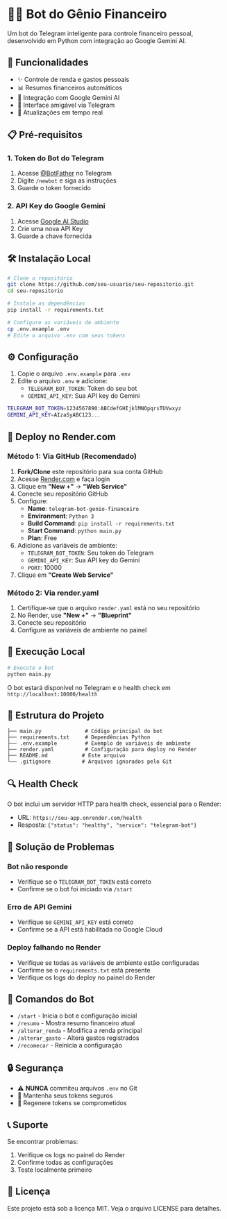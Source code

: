 # 🧞‍♂️ Bot do Gênio Financeiro

Um bot do Telegram inteligente para controle financeiro pessoal, desenvolvido em Python com integração ao Google Gemini AI.

## 🚀 Funcionalidades

- ✨ Controle de renda e gastos pessoais
- 📊 Resumos financeiros automáticos
- 🤖 Integração com Google Gemini AI
- 💬 Interface amigável via Telegram
- 🔄 Atualizações em tempo real

## 📋 Pré-requisitos

### 1. Token do Bot do Telegram
1. Acesse [@BotFather](https://t.me/BotFather) no Telegram
2. Digite `/newbot` e siga as instruções
3. Guarde o token fornecido

### 2. API Key do Google Gemini
1. Acesse [Google AI Studio](https://makersuite.google.com/app/apikey)
2. Crie uma nova API Key
3. Guarde a chave fornecida

## 🛠️ Instalação Local

```bash
# Clone o repositório
git clone https://github.com/seu-usuario/seu-repositorio.git
cd seu-repositorio

# Instale as dependências
pip install -r requirements.txt

# Configure as variáveis de ambiente
cp .env.example .env
# Edite o arquivo .env com seus tokens
```

## ⚙️ Configuração

1. Copie o arquivo `.env.example` para `.env`
2. Edite o arquivo `.env` e adicione:
   - `TELEGRAM_BOT_TOKEN`: Token do seu bot
   - `GEMINI_API_KEY`: Sua API key do Gemini

```bash
TELEGRAM_BOT_TOKEN=1234567890:ABCdefGHIjklMNOpqrsTUVwxyz
GEMINI_API_KEY=AIzaSyABC123...
```

## 🚀 Deploy no Render.com

### Método 1: Via GitHub (Recomendado)

1. **Fork/Clone** este repositório para sua conta GitHub
2. Acesse [Render.com](https://render.com) e faça login
3. Clique em **"New +"** → **"Web Service"**
4. Conecte seu repositório GitHub
5. Configure:
   - **Name**: `telegram-bot-genio-financeiro`
   - **Environment**: `Python 3`
   - **Build Command**: `pip install -r requirements.txt`
   - **Start Command**: `python main.py`
   - **Plan**: Free
6. Adicione as variáveis de ambiente:
   - `TELEGRAM_BOT_TOKEN`: Seu token do Telegram
   - `GEMINI_API_KEY`: Sua API key do Gemini
   - `PORT`: 10000
7. Clique em **"Create Web Service"**

### Método 2: Via render.yaml

1. Certifique-se que o arquivo `render.yaml` está no seu repositório
2. No Render, use **"New +"** → **"Blueprint"**
3. Conecte seu repositório
4. Configure as variáveis de ambiente no painel

## 🔧 Execução Local

```bash
# Execute o bot
python main.py
```

O bot estará disponível no Telegram e o health check em `http://localhost:10000/health`

## 📁 Estrutura do Projeto

```
├── main.py              # Código principal do bot
├── requirements.txt     # Dependências Python
├── .env.example         # Exemplo de variáveis de ambiente
├── render.yaml          # Configuração para deploy no Render
├── README.md           # Este arquivo
└── .gitignore          # Arquivos ignorados pelo Git
```

## 🔍 Health Check

O bot inclui um servidor HTTP para health check, essencial para o Render:
- URL: `https://seu-app.onrender.com/health`
- Resposta: `{"status": "healthy", "service": "telegram-bot"}`

## 🐛 Solução de Problemas

### Bot não responde
- Verifique se o `TELEGRAM_BOT_TOKEN` está correto
- Confirme se o bot foi iniciado via `/start`

### Erro de API Gemini
- Verifique se `GEMINI_API_KEY` está correto
- Confirme se a API está habilitada no Google Cloud

### Deploy falhando no Render
- Verifique se todas as variáveis de ambiente estão configuradas
- Confirme se o `requirements.txt` está presente
- Verifique os logs do deploy no painel do Render

## 📝 Comandos do Bot

- `/start` - Inicia o bot e configuração inicial
- `/resumo` - Mostra resumo financeiro atual
- `/alterar_renda` - Modifica a renda principal
- `/alterar_gasto` - Altera gastos registrados
- `/recomecar` - Reinicia a configuração

## 🔒 Segurança

- ⚠️ **NUNCA** commiteu arquivos `.env` no Git
- 🔑 Mantenha seus tokens seguros
- 🔄 Regenere tokens se comprometidos

## 📞 Suporte

Se encontrar problemas:
1. Verifique os logs no painel do Render
2. Confirme todas as configurações
3. Teste localmente primeiro

## 📄 Licença

Este projeto está sob a licença MIT. Veja o arquivo LICENSE para detalhes.
